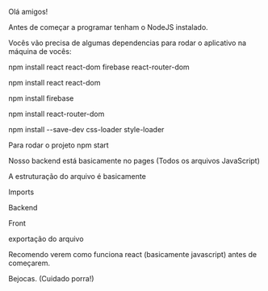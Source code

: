 Olá amigos!

Antes de começar a programar tenham o NodeJS instalado.

Vocês vão precisa de algumas dependencias para rodar o aplicativo na máquina de vocês:

<p>npm install react react-dom firebase react-router-dom</p>
<p>npm install react react-dom</p>
<p>npm install firebase</p>
<p>npm install react-router-dom</p>
<p>npm install --save-dev css-loader style-loader</p>

Para rodar o projeto
npm start

Nosso backend está basicamente no pages (Todos os arquivos JavaScript)
 
A estruturação do arquivo é basicamente

Imports

Backend 

Front

exportação do arquivo

Recomendo verem como funciona react (basicamente javascript) antes de começarem.

Bejocas. (Cuidado porra!)
